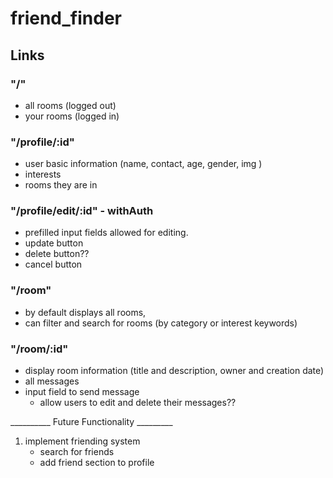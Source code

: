 # friend_finder


## Links

### "/" 
- all rooms (logged out)
- your rooms (logged in)

### "/profile/:id" 
- user basic information (name, contact, age, gender, img )
- interests 
- rooms they are in 

### "/profile/edit/:id" - withAuth
- prefilled input fields allowed for editing.
- update button 
- delete button??
- cancel button 

### "/room"
- by default displays all rooms,
- can filter and search for rooms (by category or interest keywords)

### "/room/:id" 
- display room information (title and description, owner and creation date)
- all messages
- input field to send message 
  - allow users to edit and delete their messages??


__________ Future Functionality _________
1. implement friending system 
    - search for friends 
    - add friend section to profile
